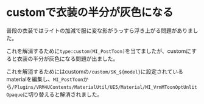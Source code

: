 # customで衣装の半分が灰色になる

普段の衣装ではライトの加減で服に変な影がうっすら浮き上がる問題がありました。

これを解消するために`type:custom(MI_PostToon)`を当てましたが、customにすると衣装の半分が灰色になる問題が出ました。

これを解消するためにはcustomの`/custom/SK_${model}`に設定されているmaterialを編集し、`MI_PostToon`から`/Plugins/VRM4UContents/MaterialUtil/UE5/Material/MI_VrmMToonOptUnlitOpaque`に切り替えると解消されました。

